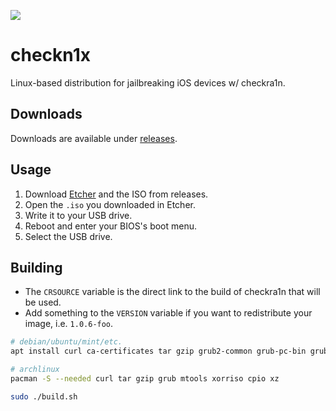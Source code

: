 ![](https://git.asineth.gq/asineth/checkn1x/raw/branch/master/icon.png)

# checkn1x

Linux-based distribution for jailbreaking iOS devices w/ checkra1n.

## Downloads

Downloads are available under [releases](https://git.asineth.gq/asineth/checkn1x/releases).

## Usage

1. Download [Etcher](https://etcher.io) and the ISO from releases.
2. Open the ``.iso`` you downloaded in Etcher.
3. Write it to your USB drive.
4. Reboot and enter your BIOS's boot menu.
5. Select the USB drive.

## Building

* The ``CRSOURCE`` variable is the direct link to the build of checkra1n that will be used.
* Add something to the ``VERSION`` variable if you want to redistribute your image, i.e. ``1.0.6-foo``.

```sh
# debian/ubuntu/mint/etc.
apt install curl ca-certificates tar gzip grub2-common grub-pc-bin grub-efi-amd64-bin

# archlinux
pacman -S --needed curl tar gzip grub mtools xorriso cpio xz

sudo ./build.sh
```
